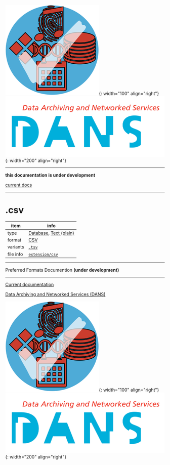 ![img](../images/formats.png){: width="100" align="right"}
![img](../images/DANS.png){: width="200" align="right"}

---

**this documentation is under development**

[current docs]({{preferredFormats}})

---



# .csv

item | info
--- | ---
type | [Database](../dataTypes/database.md), [Text (plain)](../dataTypes/textPlain.md)
format | [CSV](../fileFormats/csv.md)
variants | [`.tsv`](../extensions/tsv.md)
file info | [`extension/csv`]({{fileinfo}}/csv)




---

Preferred Formats Documention **(under development)**

---

[Current documentation]({{preferredFormats}})

[Data Archiving and Networked Services (DANS)]({{dans}})

![img](../images/formats.png){: width="100" align="right"}
![img](../images/DANS.png){: width="200" align="right"}
